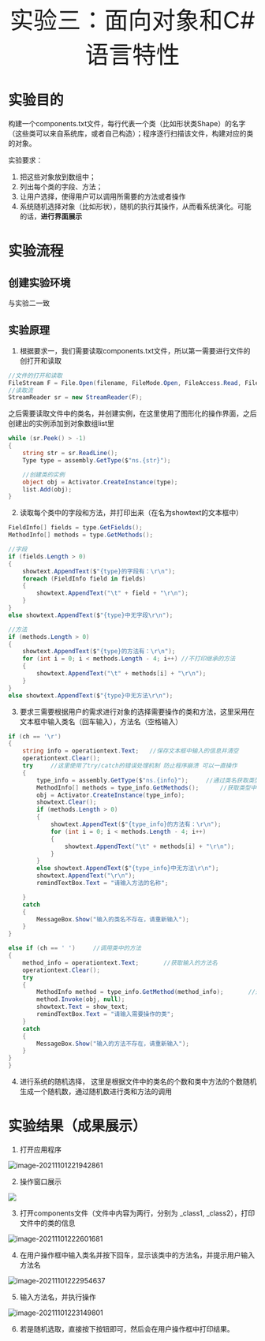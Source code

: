<center><font size=7>实验三：面向对象和C#语言特性</font></center>

# 实验目的

构建一个components.txt文件，每行代表一个类（比如形状类Shape）的名字（这些类可以来自系统库，或者自己构造）；程序逐行扫描该文件，构建对应的类的对象。

实验要求：

1. 把这些对象放到数组中；
2. 列出每个类的字段、方法；
3. 让用户选择，使得用户可以调用所需要的方法或者操作
4. 系统随机选择对象（比如形状），随机的执行其操作，从而看系统演化。可能的话，**进行界面展示**

# 实验流程

## 创建实验环境

与实验二一致

## 实验原理

1. 根据要求一，我们需要读取components.txt文件，所以第一需要进行文件的创打开和读取

```C#
//文件的打开和读取
FileStream F = File.Open(filename, FileMode.Open, FileAccess.Read, FileShare.Read);
//读取流
StreamReader sr = new StreamReader(F);
```

之后需要读取文件中的类名，并创建实例，在这里使用了图形化的操作界面，之后创建出的实例添加到对象数组list里

```c#
while (sr.Peek() > -1)
{
    string str = sr.ReadLine();
    Type type = assembly.GetType($"ns.{str}");

    //创建类的实例
    object obj = Activator.CreateInstance(type);
    list.Add(obj);
}
```

2. 读取每个类中的字段和方法，并打印出来（在名为showtext的文本框中）

```c#
FieldInfo[] fields = type.GetFields();
MethodInfo[] methods = type.GetMethods();

//字段
if (fields.Length > 0)
{
    showtext.AppendText($"{type}的字段有：\r\n");
    foreach (FieldInfo field in fields)
    {
        showtext.AppendText("\t" + field + "\r\n");
    }
}
else showtext.AppendText($"{type}中无字段\r\n");

//方法
if (methods.Length > 0)
{
    showtext.AppendText($"{type}的方法有：\r\n");
    for (int i = 0; i < methods.Length - 4; i++) //不打印继承的方法
    {
        showtext.AppendText("\t" + methods[i] + "\r\n");
    }
}
else showtext.AppendText($"{type}中无方法\r\n");
```

3. 要求三需要根据用户的需求进行对象的选择需要操作的类和方法，这里采用在文本框中输入类名（回车输入），方法名（空格输入）

```C#
if (ch == '\r')
{
    string info = operationtext.Text;	//保存文本框中输入的信息并清空
    operationtext.Clear();
    try     //这里使用了try/catch的错误处理机制 防止程序崩溃 可以一直操作
    {
        type_info = assembly.GetType($"ns.{info}");		//通过类名获取类型
        MethodInfo[] methods = type_info.GetMethods();		//获取类型中的方法
        obj = Activator.CreateInstance(type_info);
        showtext.Clear();
        if (methods.Length > 0)
        {
            showtext.AppendText($"{type_info}的方法有：\r\n");
            for (int i = 0; i < methods.Length - 4; i++)
            {
                showtext.AppendText("\t" + methods[i] + "\r\n");
            }
        }
        else showtext.AppendText($"{type_info}中无方法\r\n");
        showtext.AppendText("\r\n");
        remindTextBox.Text = "请输入方法的名称";

    }
    catch
    {
        MessageBox.Show("输入的类名不存在，请重新输入");
    }
}

else if (ch == ' ')		//调用类中的方法
{
    method_info = operationtext.Text;		//获取输入的方法名
    operationtext.Clear();
    try
    {
        MethodInfo method = type_info.GetMethod(method_info);		//通过方法名获取方法 并进行调用
        method.Invoke(obj, null);
        showtext.Text = show_text;
        remindTextBox.Text = "请输入需要操作的类";
    }
    catch
    {
        MessageBox.Show("输入的方法不存在，请重新输入");
    }
}
}
```

4. 进行系统的随机选择， 这里是根据文件中的类名的个数和类中方法的个数随机生成一个随机数，通过随机数进行类和方法的调用

# 实验结果（成果展示）

1. 打开应用程序

![image-20211101221942861](img/image-20211101221942861.png)

2. 操作窗口展示

![](img/QQ图片20211101222453.png)

3. 打开components文件（文件中内容为两行，分别为 _class1,  _class2），打印文件中的类的信息

![image-20211101222601681](img/image-20211101222601681.png)

4. 在用户操作框中输入类名并按下回车，显示该类中的方法名，并提示用户输入方法名

![image-20211101222954637](img/image-20211101222954637.png)

5. 输入方法名，并执行操作

![image-20211101223149801](img/image-20211101223149801.png)

6. 若是随机选取，直接按下按钮即可，然后会在用户操作框中打印结果。
